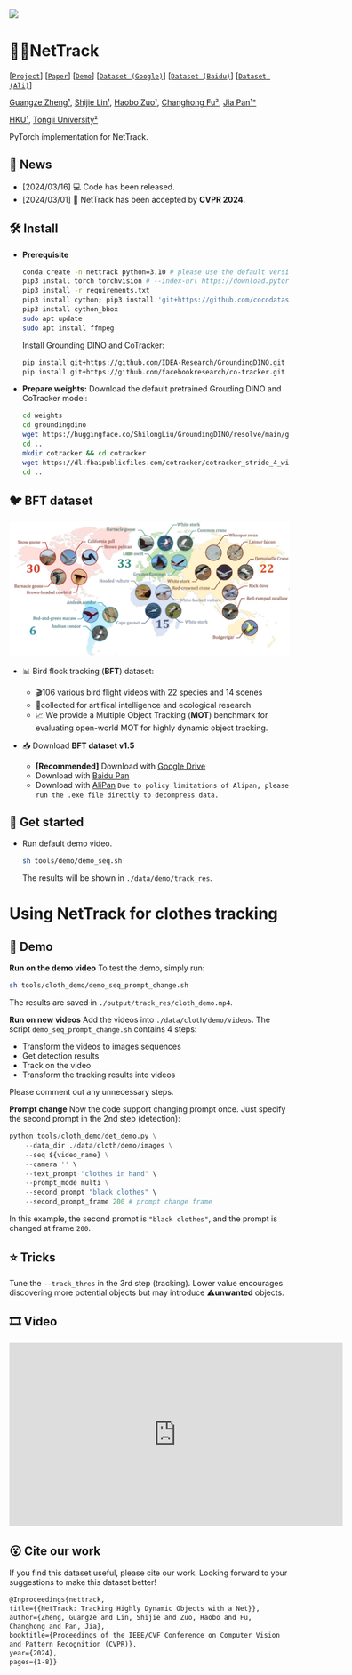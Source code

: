 <img src="./assets/output.gif">

# 🏃‍♀️NetTrack 

[[`Project`](https://george-zhuang.github.io/nettrack/)] [[`Paper`]()] [[`Demo`](https://www.youtube.com/watch?v=h81R1B8HuOE)] [[`Dataset (Google)`](https://drive.google.com/drive/folders/140mPnOVZY-2apH76at9yYuVGIDWOvsH_?usp=sharing)] [[`Dataset (Baidu)`](https://pan.baidu.com/s/1Ztu8-JJLFHmMkJyWrJQ8lQ?pwd=bft5)] [[`Dataset (Ali)`](https://www.alipan.com/s/NFkpgDDw6R3)]

[Guangze Zheng¹](https://george-zhuang.github.io/), [Shijie Lin¹](https://scholar.google.com/citations?user=sQINQ-YAAAAJ&hl=zh-CN&oi=ao), [Haobo Zuo¹](https://scholar.google.com/citations?user=5RhJGKgAAAAJ&hl=zh-CN&oi=ao), [Changhong Fu²](https://scholar.google.com/citations?user=zmbMZ4kAAAAJ&hl=zh-CN&oi=ao), [Jia Pan¹*](https://scholar.google.com/citations?user=YYT8-7kAAAAJ&hl=zh-CN&oi=ao)

[HKU¹](https://www.hku.hk/), [Tongji University²](https://www.tongji.edu.cn/)

PyTorch implementation for NetTrack.

## 📣 News
- [2024/03/16] 💻 Code has been released.
- [2024/03/01] 📰 NetTrack has been accepted by **CVPR 2024**.

## :hammer_and_wrench: Install 

- **Prerequisite**
  ```bash
  conda create -n nettrack python=3.10 # please use the default version
  pip3 install torch torchvision # --index-url https://download.pytorch.org/whl/cu121
  pip3 install -r requirements.txt
  pip3 install cython; pip3 install 'git+https://github.com/cocodataset/cocoapi.git#subdirectory=PythonAPI'
  pip3 install cython_bbox
  sudo apt update
  sudo apt install ffmpeg
  ```

  Install Grounding DINO and CoTracker:
  ```bash
  pip install git+https://github.com/IDEA-Research/GroundingDINO.git
  pip install git+https://github.com/facebookresearch/co-tracker.git
  ```

- **Prepare weights:**
  Download the default pretrained Grouding DINO and CoTracker model:
  ```bash
  cd weights
  cd groundingdino
  wget https://huggingface.co/ShilongLiu/GroundingDINO/resolve/main/groundingdino_swinb_cogcoor.pth
  cd ..
  mkdir cotracker && cd cotracker
  wget https://dl.fbaipublicfiles.com/cotracker/cotracker_stride_4_wind_8.pth
  cd ..
  ```

## :bird: BFT dataset
<img src="./assets/dataset_conf.jpg" width="600">

- 📊 Bird flock tracking (**BFT**) dataset:
  - 🎬106 various bird flight videos with 22 species and 14 scenes 
  - 🎯collected for artifical intelligence and ecological research
  - 📈 We provide a Multiple Object Tracking (**MOT**) benchmark for evaluating open-world MOT for highly dynamic object tracking.
  
- 📥 Download **BFT dataset v1.5**
  - **[Recommended]** Download with [Google Drive](https://drive.google.com/drive/folders/140mPnOVZY-2apH76at9yYuVGIDWOvsH_?usp=sharing)
  - Download with [Baidu Pan](https://pan.baidu.com/s/1Ztu8-JJLFHmMkJyWrJQ8lQ?pwd=bft5)
  - Download with [AliPan](https://www.alipan.com/s/NFkpgDDw6R3)
      ```Due to policy limitations of Alipan, please run the .exe file directly to decompress data.```


## 🚀 Get started
- Run default demo video. 
  ```bash
  sh tools/demo/demo_seq.sh
  ```
  The results will be shown in ```./data/demo/track_res```.

# Using NetTrack for clothes tracking

## :hammer: Demo
**Run on the demo video**
To test the demo, simply run:
```bash
sh tools/cloth_demo/demo_seq_prompt_change.sh
```
The results are saved in ```./output/track_res/cloth_demo.mp4```.

**Run on new videos**
Add the videos into ```./data/cloth/demo/videos```.
The script ```demo_seq_prompt_change.sh``` contains 4 steps:
- Transform the videos to images sequences
- Get detection results
- Track on the video
- Transform the tracking results into videos

Please comment out any unnecessary steps.

**Prompt change**
Now the code support changing prompt once. Just specify the second prompt in the 2nd step (detection):
```python
python tools/cloth_demo/det_demo.py \
    --data_dir ./data/cloth/demo/images \
    --seq ${video_name} \
    --camera '' \
    --text_prompt "clothes in hand" \
    --prompt_mode multi \
    --second_prompt "black clothes" \ 
    --second_prompt_frame 200 # prompt change frame
```
In this example, the second prompt is ```"black clothes"```, and the prompt is changed at frame ```200```.

## :star: Tricks
Tune the ```--track_thres``` in the 3rd step (tracking). 
Lower value encourages discovering more potential objects but may introduce :warning:**unwanted** objects.

## 🎞️ Video
<div class="text-left">
    <iframe width="600" height="330" src="https://www.youtube.com/embed/h81R1B8HuOE?si=6bgoNCkJUEIUjTJY"
        title="YouTube video player" frameborder="0"
        allow="accelerometer; autoplay; clipboard-write; encrypted-media; gyroscope; picture-in-picture; web-share"
        allowfullscreen></iframe>
</div>

## 😮 Cite our work
If you find this dataset useful, please cite our work. Looking forward to your suggestions to make this dataset better!
```
@Inproceedings{nettrack,
title={{NetTrack: Tracking Highly Dynamic Objects with a Net}},
author={Zheng, Guangze and Lin, Shijie and Zuo, Haobo and Fu, Changhong and Pan, Jia},
booktitle={Proceedings of the IEEE/CVF Conference on Computer Vision and Pattern Recognition (CVPR)},
year={2024},
pages={1-8}}
```